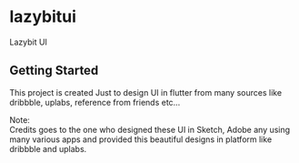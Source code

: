 # lazybitui

Lazybit UI

## Getting Started

This project is created Just to design UI in flutter from many sources like dribbble, uplabs, reference from friends etc...

Note:  
Credits goes to the one who designed these UI in Sketch, Adobe any using many various apps and provided this beautiful designs in platform like dribbble and uplabs.